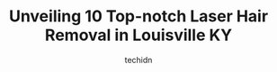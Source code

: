 ---
layout: ampstory
image: https://i0.wp.com/www.depkes.org/wp-content/uploads/2023/06/laser-hair-removal-0-in-louisville-ky-1685785148.jpeg?resize=640,853
author: techidn
featured: false
description: Discover the impressive array of Laser Hair Removal options in Louisville KY, where you can find 10 of the largest Laser Hair Removal establishments in the area. From renowned classics to hi
title: Unveiling 10 Top-notch Laser Hair Removal in Louisville KY
cover:
   title: Unveiling 10 Top-notch Laser Hair Removal in Louisville KY
   subtitle: Rickpate
   background: https://www.depkes.org/wp-content/uploads/2023/06/laser-hair-removal-0-in-louisville-ky-1685785148.jpeg

pages: 
 - layout: thirds
   top: <h1>#1 LightRx - Louisville</h1>
   bottom: "<p>i got the non-invasive  Laser Lipo.  I could feel it somewhat doing something during it, but it wasnt really noticeable didnt feel any heat it was very comfortable. The</p>"
   background: https://www.depkes.org/wp-content/uploads/2023/06/laser-hair-removal-1-in-louisville-ky-1685785149.jpeg
   backgroundblur: true
 - layout: thirds
   top: <h1>#2 Milan Laser Hair Removal</h1>
   bottom: "<p>I have been a client at Milan Laser for about 2 years now and the service has always been stellar. Smiling faces greet you as you arrive and wait time is almost non-exist</p>"
   background: https://www.depkes.org/wp-content/uploads/2023/06/laser-hair-removal-2-in-louisville-ky-1685785149.jpeg
   cta:
      link: https://www.depkes.org/blog/unveiling-10-top-notch-laser-hair-removal-in-louisville-ky/
      text: Unveiling 10 Top-notch Laser Hair Removal in Louisville KY
 - layout: thirds
   top: <h1>#3 European Wax Center</h1>
   bottom: "<p>1901 Rudy Ln Suite 6, Louisville, KY 40207, United States</p>"
   background: https://www.depkes.org/wp-content/uploads/2023/06/laser-hair-removal-3-in-louisville-ky-1685785149.jpeg
   cta:
      link: https://www.depkes.org/blog/unveiling-10-top-notch-laser-hair-removal-in-louisville-ky/
      text: Unveiling 10 Top-notch Laser Hair Removal in Louisville KY
 - layout: thirds
   top: <h1>#4 European Wax Center</h1>
   bottom: "<p>3115 S 2nd St, Louisville, KY 40208, United States</p>"
   background: https://images.unsplash.com/photo-1547366785-564103df7e13?ixlib=rb-4.0.3&ixid=MnwxMjA3fDB8MHxwaG90by1wYWdlfHx8fGVufDB8fHx8&auto=format&fit=crop&w=640&h=853&q=80
   cta:
      link: https://www.depkes.org/blog/unveiling-10-top-notch-laser-hair-removal-in-louisville-ky/
      text: Unveiling 10 Top-notch Laser Hair Removal in Louisville KY
 - layout: thirds
   top: <h1>#5 European Wax Center</h1>
   bottom: "<p>12911 Shelbyville Rd, Louisville, KY 40243, United States</p>"
   background: https://images.unsplash.com/photo-1527067829737-402993088e6b?ixlib=rb-4.0.3&ixid=MnwxMjA3fDB8MHxwaG90by1wYWdlfHx8fGVufDB8fHx8&auto=format&fit=crop&w=640&h=853&q=80
   cta:
      link: https://www.depkes.org/blog/unveiling-10-top-notch-laser-hair-removal-in-louisville-ky/
      text: Unveiling 10 Top-notch Laser Hair Removal in Louisville KY
 - layout: thirds
   top: <h1>#6 Ideal Image Louisville</h1>
   bottom: "<p>4600 Shelbyville Rd #220, Louisville, KY 40207, United States</p>"
   background: https://images.unsplash.com/photo-1567095761054-7a02e69e5c43?ixlib=rb-4.0.3&ixid=MnwxMjA3fDB8MHxwaG90by1wYWdlfHx8fGVufDB8fHx8&auto=format&fit=crop&w=640&h=853&q=80
   cta:
      link: https://www.depkes.org/blog/unveiling-10-top-notch-laser-hair-removal-in-louisville-ky/
      text: Unveiling 10 Top-notch Laser Hair Removal in Louisville KY
 - layout: thirds
   top: <h1>#7 CaloSpa Rejuvenation Center</h1>
   bottom: "<p>2341 Lime Kiln Ln, Louisville, KY 40222, United States</p>"
   background: https://images.unsplash.com/photo-1552083974-186346191183?ixlib=rb-4.0.3&ixid=MnwxMjA3fDB8MHxwaG90by1wYWdlfHx8fGVufDB8fHx8&auto=format&fit=crop&w=640&h=853&q=80
   cta:
      link: https://www.depkes.org/blog/unveiling-10-top-notch-laser-hair-removal-in-louisville-ky/
      text: Unveiling 10 Top-notch Laser Hair Removal in Louisville KY
 - layout: thirds
   middle: Continue reading...
   background: https://images.unsplash.com/photo-1608411404720-c8f0417bcdba?ixlib=rb-4.0.3&ixid=MnwxMjA3fDB8MHxwaG90by1wYWdlfHx8fGVufDB8fHx8&auto=format&fit=crop&w=640&h=853&q=80
   cta:
      link: https://www.depkes.org/blog/unveiling-10-top-notch-laser-hair-removal-in-louisville-ky/
      text: Unveiling 10 Top-notch Laser Hair Removal in Louisville KY
      
---